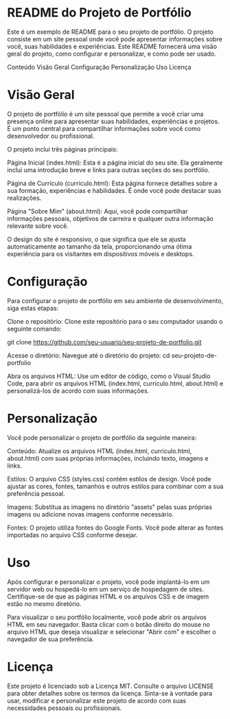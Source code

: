 <h1>README do Projeto de Portfólio</h1>
    
   Este é um exemplo de README para o seu projeto de portfólio. O projeto consiste em um site pessoal onde você pode apresentar informações sobre você, suas habilidades e experiências. Este README fornecerá uma visão geral do projeto, como configurar e personalizar, e como pode ser usado.

Conteúdo
Visão Geral
Configuração
Personalização
Uso
Licença
<h1> Visão Geral</h1>
O projeto de portfólio é um site pessoal que permite a você criar uma presença online para apresentar suas habilidades, experiências e projetos. É um ponto central para compartilhar informações sobre você como desenvolvedor ou profissional.

O projeto inclui três páginas principais:

Página Inicial (index.html): Esta é a página inicial do seu site. Ela geralmente inclui uma introdução breve e links para outras seções do seu portfólio.

Página de Currículo (curriculo.html): Esta página fornece detalhes sobre a sua formação, experiências e habilidades. É onde você pode destacar suas realizações.

Página "Sobre Mim" (about.html): Aqui, você pode compartilhar informações pessoais, objetivos de carreira e qualquer outra informação relevante sobre você.

O design do site é responsivo, o que significa que ele se ajusta automaticamente ao tamanho da tela, proporcionando uma ótima experiência para os visitantes em dispositivos móveis e desktops.

<h1>Configuração</h1>
Para configurar o projeto de portfólio em seu ambiente de desenvolvimento, siga estas etapas:

Clone o repositório: Clone este repositório para o seu computador usando o seguinte comando:

git clone https://github.com/seu-usuario/seu-projeto-de-portfolio.git

Acesse o diretório: Navegue até o diretório do projeto:
cd seu-projeto-de-portfolio

Abra os arquivos HTML: Use um editor de código, como o Visual Studio Code, para abrir os arquivos HTML (index.html, curriculo.html, about.html) e personalizá-los de acordo com suas informações.

<h1>Personalização</h1>
Você pode personalizar o projeto de portfólio da seguinte maneira:

Conteúdo: Atualize os arquivos HTML (index.html, curriculo.html, about.html) com suas próprias informações, incluindo texto, imagens e links.

Estilos: O arquivo CSS (styles.css) contém estilos de design. Você pode ajustar as cores, fontes, tamanhos e outros estilos para combinar com a sua preferência pessoal.

Imagens: Substitua as imagens no diretório "assets" pelas suas próprias imagens ou adicione novas imagens conforme necessário.

Fontes: O projeto utiliza fontes do Google Fonts. Você pode alterar as fontes importadas no arquivo CSS conforme desejar.

<h1>Uso</h1>
Após configurar e personalizar o projeto, você pode implantá-lo em um servidor web ou hospedá-lo em um serviço de hospedagem de sites. Certifique-se de que as páginas HTML e os arquivos CSS e de imagem estão no mesmo diretório.

Para visualizar o seu portfólio localmente, você pode abrir os arquivos HTML em seu navegador. Basta clicar com o botão direito do mouse no arquivo HTML que deseja visualizar e selecionar "Abrir com" e escolher o navegador de sua preferência.

<h1>Licença</h1>
Este projeto é licenciado sob a Licença MIT. Consulte o arquivo LICENSE para obter detalhes sobre os termos da licença. Sinta-se à vontade para usar, modificar e personalizar este projeto de acordo com suas necessidades pessoais ou profissionais.

